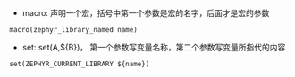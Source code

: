 - macro: 声明一个宏，括号中第一个参数是宏的名字，后面才是宏的参数
```
macro(zephyr_library_named name) 
```
- set: set(A,${B})， 第一个参数写变量名称，第二个参数写变量所指代的内容
```
set(ZEPHYR_CURRENT_LIBRARY ${name})
```